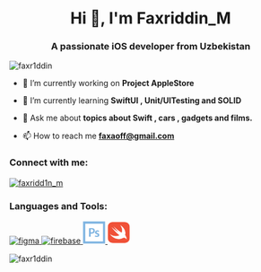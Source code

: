 <h1 align="center">Hi 👋, I'm Faxriddin_M</h1>
<h3 align="center">A passionate iOS developer from Uzbekistan</h3>

<p align="left"> <img src="https://komarev.com/ghpvc/?username=faxr1ddin&label=Profile%20views&color=0e75b6&style=flat" alt="faxr1ddin" /> </p>

- 🔭 I’m currently working on **Project AppleStore**

- 🌱 I’m currently learning **SwiftUI , Unit/UITesting and SOLID**

- 💬 Ask me about **topics about Swift , cars , gadgets and films.**

- 📫 How to reach me **faxaoff@gmail.com**

<h3 align="left">Connect with me:</h3>
<p align="left">
<a href="https://instagram.com/faxridd1n_m" target="blank"><img align="center" src="https://raw.githubusercontent.com/rahuldkjain/github-profile-readme-generator/master/src/images/icons/Social/instagram.svg" alt="faxridd1n_m" height="30" width="40" /></a>
</p>

<h3 align="left">Languages and Tools:</h3>
<p align="left"> <a href="https://www.figma.com/" target="_blank" rel="noreferrer"> <img src="https://www.vectorlogo.zone/logos/figma/figma-icon.svg" alt="figma" width="40" height="40"/> </a> <a href="https://firebase.google.com/" target="_blank" rel="noreferrer"> <img src="https://www.vectorlogo.zone/logos/firebase/firebase-icon.svg" alt="firebase" width="40" height="40"/> </a> <a href="https://www.photoshop.com/en" target="_blank" rel="noreferrer"> <img src="https://raw.githubusercontent.com/devicons/devicon/master/icons/photoshop/photoshop-line.svg" alt="photoshop" width="40" height="40"/> </a> <a href="https://developer.apple.com/swift/" target="_blank" rel="noreferrer"> <img src="https://raw.githubusercontent.com/devicons/devicon/master/icons/swift/swift-original.svg" alt="swift" width="40" height="40"/> </a> </p>

<p><img align="center" src="https://github-readme-stats.vercel.app/api/top-langs?username=faxr1ddin&show_icons=true&locale=en&layout=compact" alt="faxr1ddin" /></p>

